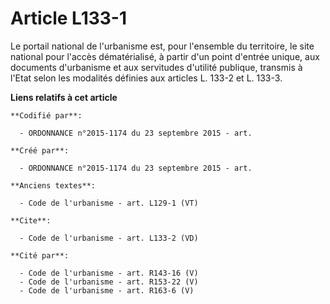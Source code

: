 # Article L133-1

Le portail national de l'urbanisme est, pour l'ensemble du territoire, le site national pour l'accès dématérialisé, à partir
d'un point d'entrée unique, aux documents d'urbanisme et aux servitudes d'utilité publique, transmis à l'Etat selon les
modalités définies aux articles L. 133-2 et L. 133-3.

**Liens relatifs à cet article**

	**Codifié par**:

	  - ORDONNANCE n°2015-1174 du 23 septembre 2015 - art.

	**Créé par**:

	  - ORDONNANCE n°2015-1174 du 23 septembre 2015 - art.

	**Anciens textes**:

	  - Code de l'urbanisme - art. L129-1 (VT)

	**Cite**:

	  - Code de l'urbanisme - art. L133-2 (VD)

	**Cité par**:

	  - Code de l'urbanisme - art. R143-16 (V)
	  - Code de l'urbanisme - art. R153-22 (V)
	  - Code de l'urbanisme - art. R163-6 (V)
